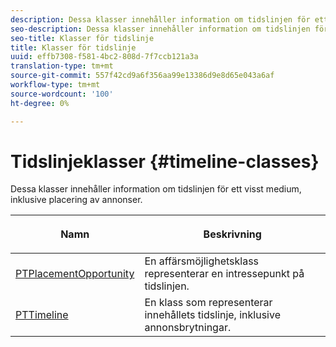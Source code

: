 ```yaml
---
description: Dessa klasser innehåller information om tidslinjen för ett visst medium, inklusive placering av annonser.
seo-description: Dessa klasser innehåller information om tidslinjen för ett visst medium, inklusive placering av annonser.
seo-title: Klasser för tidslinje
title: Klasser för tidslinje
uuid: effb7308-f581-4bc2-808d-7f7ccb121a3a
translation-type: tm+mt
source-git-commit: 557f42cd9a6f356aa99e13386d9e8d65e043a6af
workflow-type: tm+mt
source-wordcount: '100'
ht-degree: 0%

---
```



# Tidslinjeklasser {#timeline-classes}

Dessa klasser innehåller information om tidslinjen för ett visst medium, inklusive placering av annonser.

<table frame="all" colsep="1" rowsep="1" id="table_6752E908BA6546549619994A3F7D5F87"> 
 <thead> 
  <tr rowsep="1"> 
   <th colname="1" class="entry"><b>Namn</b></th> 
   <th colname="2" class="entry"> <p><b>Beskrivning</b></p> </th> 
  </tr> 
 </thead>
 <tbody> 
  <tr rowsep="1"> 
   <td colname="1"> <a href="https://help.adobe.com/en_US/primetime/api/psdk/appledoc/Classes/PTPlacementOpportunity.html" format="html" scope="external"> PTPlacementOpportunity</a> </td> 
   <td colname="2"> En affärsmöjlighetsklass representerar en intressepunkt på tidslinjen. </td> 
  </tr> 
  <tr rowsep="1"> 
   <td colname="1"><a href="https://help.adobe.com/en_US/primetime/api/psdk/appledoc/Classes/PTTimeline.html" format="html" scope="external"> PTTimeline</a> </td> 
   <td colname="2"> En klass som representerar innehållets tidslinje, inklusive annonsbrytningar. </td> 
  </tr> 
 </tbody> 
</table>